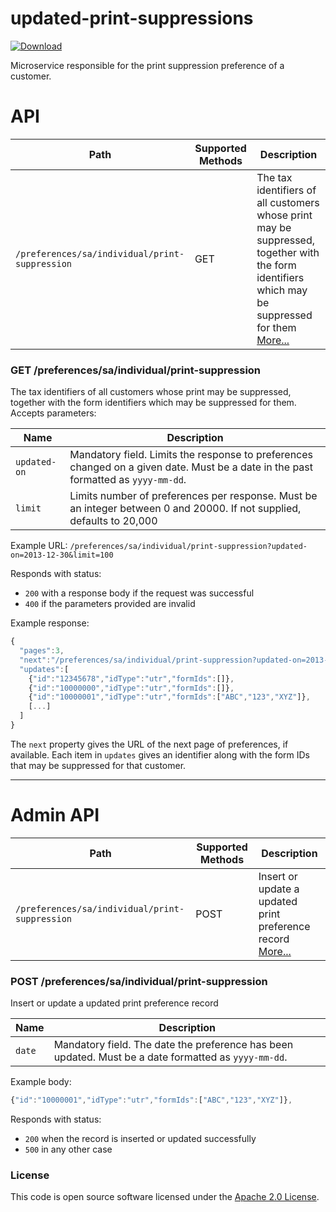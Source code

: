
# updated-print-suppressions

[ ![Download](https://api.bintray.com/packages/hmrc/releases/updated-print-suppressions/images/download.svg) ](https://bintray.com/hmrc/releases/updated-print-suppressions/_latestVersion)

Microservice responsible for the print suppression preference of a customer.

# API

| Path                                                                                     | Supported Methods | Description                                                                                                                                                                                   |
| -----------------------------------------------------------------------------------------| ----------------- | --------------------------------------------------------------------------------------------------------------------------------------------------------------------------------------------- |
| `/preferences/sa/individual/print-suppression`                                           | GET               | The tax identifiers of all customers whose print may be suppressed, together with the form identifiers which may be suppressed for them [More...](#get-preferencessaindividualprint-suppression)                 |

### GET /preferences/sa/individual/print-suppression

The tax identifiers of all customers whose print may be suppressed, together with the form identifiers which may be suppressed for them. Accepts parameters:

| Name         | Description |
| ------------ | ----------- |
| `updated-on` | Mandatory field. Limits the response to preferences changed on a given date. Must be a date in the past formatted as `yyyy-mm-dd`. |
| `limit`      | Limits number of preferences per response. Must be an integer between 0 and 20000. If not supplied, defaults to 20,000 |

Example URL: `/preferences/sa/individual/print-suppression?updated-on=2013-12-30&limit=100`

Responds with status:

* `200` with a response body if the request was successful
* `400` if the parameters provided are invalid

Example response:

```javascript
{
  "pages":3,
  "next":"/preferences/sa/individual/print-suppression?updated-on=2013-12-30&offset=1234&limit=100",
  "updates":[
    {"id":"12345678","idType":"utr","formIds":[]},
    {"id":"10000000","idType":"utr","formIds":[]},
    {"id":"10000001","idType":"utr","formIds":["ABC","123","XYZ"]},
    [...]
  ]
}
```

The `next` property gives the URL of the next page of preferences, if available. Each item in `updates` gives an identifier along with the form IDs that may be suppressed for that customer.

----------

# Admin API

| Path                                                                                     | Supported Methods | Description                                                                                                                                                                                   |
| -----------------------------------------------------------------------------------------| ----------------- | --------------------------------------------------------------------------------------------------------------------------------------------------------------------------------------------- |
| `/preferences/sa/individual/print-suppression`                                           | POST              | Insert or update a updated print preference record [More...](#post-preferencessaindividualprint-suppression)                 |

### POST /preferences/sa/individual/print-suppression

Insert or update a updated print preference record

| Name         | Description |
| ------------ | ----------- |
| `date` | Mandatory field. The date the preference has been updated. Must be a date formatted as `yyyy-mm-dd`. |


Example body:

```javascript
{"id":"10000001","idType":"utr","formIds":["ABC","123","XYZ"]},
```
Responds with status:

* `200` when the record is inserted or updated successfully
* `500` in any other case


### License

This code is open source software licensed under the [Apache 2.0 License]("http://www.apache.org/licenses/LICENSE-2.0.html").
